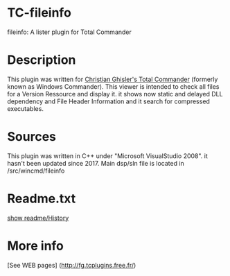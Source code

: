 # TC-fileinfo
fileinfo: A lister plugin for Total Commander

# Description
This plugin was written for [Christian Ghisler's Total Commander](https://www.ghisler.com/accueil.htm) (formerly known as Windows Commander).
This viewer is intended to check all files for a Version Ressource and display it.
it shows now static and delayed DLL dependency and File Header Information and it search for compressed executables.

# Sources
This plugin was written in C++ under "Microsoft VisualStudio 2008".
it hasn't been updated since 2017.
Main dsp/sln file is located in /src/wincmd/fileinfo

# Readme.txt
[show readme/History](src/wincmd/fileinfo/Readme.txt)

# More info
[See WEB pages] (http://fg.tcplugins.free.fr/)<br>

